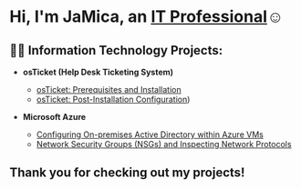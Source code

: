 <h1>Hi, I'm JaMica, an <a href="www.linkedin.com/in/jamica-mckelvey-359588245">IT Professional</a>☺</h1>

<h2>👨‍💻 Information Technology Projects:</h2>

- <b>osTicket (Help Desk Ticketing System)</b>
  - [osTicket: Prerequisites and Installation](https://github.com/mikeyxmck/osticket-prereqs)
  - [osTicket: Post-Installation Configuration](https://github.com/mikeyxmck/osTicket-Post-Install-Configuration))
    
- <b>Microsoft Azure</b>
  - [Configuring On-premises Active Directory within Azure VMs](https://github.com/mikeyxmck/ConfigActiveDirect-Azure-)
  - [Network Security Groups (NSGs) and Inspecting Network Protocols](https://github.com/mikeyxmck/NSG-Inpections-Azure-)

<h2>Thank you for checking out my projects!</h2>
